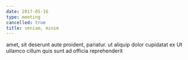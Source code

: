 ```yaml
---
date: 2017-05-16
type: meeting
cancelled: true
title: veniam, minim
---
```

amet, sit deserunt aute proident, pariatur. ut aliquip dolor cupidatat ex Ut ullamco cillum quis sunt ad officia reprehenderit